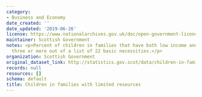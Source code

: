 ```yaml
---
category:
- Business and Economy
date_created: ''
date_updated: '2019-06-26'
license: https://www.nationalarchives.gov.uk/doc/open-government-licence/version/3/
maintainer: Scottish Government
notes: <p>Percent of children in families that have both low income and cannot afford
  three or more out of a list of 22 basic necessities.</p>
organization: Scottish Government
original_dataset_link: http://statistics.gov.scot/data/children-in-families-with-limited-resources
records: null
resources: []
schema: default
title: Children in families with limited resources
---
```


